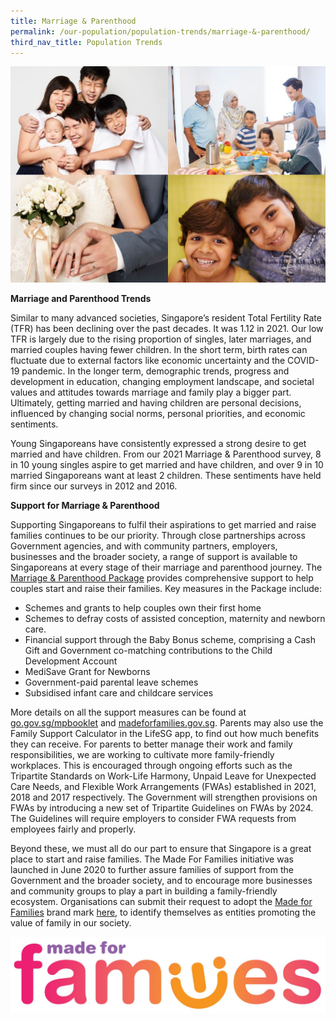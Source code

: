 ```yaml
---
title: Marriage & Parenthood
permalink: /our-population/population-trends/marriage-&-parenthood/
third_nav_title: Population Trends
---
```

![Family collage](/images/stock-image-19.JPG)

**Marriage and Parenthood Trends**

Similar to many advanced societies, Singapore’s resident Total Fertility Rate (TFR) has been declining over the past decades. It was 1.12 in 2021. Our low TFR is largely due to the rising proportion of singles, later marriages, and married couples having fewer children. In the short term, birth rates can fluctuate due to external factors like economic uncertainty and the COVID-19 pandemic. In the longer term, demographic trends, progress and development in education, changing employment landscape, and societal values and attitudes towards marriage and family play a bigger part. Ultimately, getting married and having children are personal decisions, influenced by changing social norms, personal priorities, and economic sentiments.

Young Singaporeans have consistently expressed a strong desire to get married and have children. From our 2021 Marriage & Parenthood survey, 8 in 10 young singles aspire to get married and have children, and over 9 in 10 married Singaporeans want at least 2 children. These sentiments have held firm since our surveys in 2012 and 2016.

**Support for Marriage & Parenthood**

Supporting Singaporeans to fulfil their aspirations to get married and raise families continues to be our priority. Through close partnerships across Government agencies, and with community partners, employers, businesses and the broader society, a range of support is available to Singaporeans at every stage of their marriage and parenthood journey.
The [Marriage & Parenthood Package](https://www.go.gov.sg/mpbooklet) provides comprehensive support to help couples start and raise their families. Key measures in the Package include:
*	Schemes and grants to help couples own their first home
*	Schemes to defray costs of assisted conception, maternity and newborn care. 
*	Financial support through the Baby Bonus scheme, comprising a Cash Gift and Government co-matching contributions to the Child Development Account
*	MediSave Grant for Newborns
*	Government-paid parental leave schemes
*	Subsidised infant care and childcare services 

More details on all the support measures can be found at [go.gov.sg/mpbooklet](go.gov.sg/mpbooklet) and [madeforfamilies.gov.sg](madeforfamilies.gov.sg). Parents may also use the Family Support Calculator in the LifeSG app, to find out how much benefits they can receive.
For parents to better manage their work and family responsibilities, we are working to cultivate more family-friendly workplaces.  This is encouraged through ongoing efforts such as the Tripartite Standards on Work-Life Harmony, Unpaid Leave for Unexpected Care Needs, and Flexible Work Arrangements (FWAs) established in 2021, 2018 and 2017 respectively. The Government will strengthen provisions on FWAs by introducing a new set of Tripartite Guidelines on FWAs by 2024. The Guidelines will require employers to consider FWA requests from employees fairly and properly.

Beyond these, we must all do our part to ensure that Singapore is a great place to start and raise families. The Made For Families initiative was launched in June 2020 to further assure families of support from the Government and the broader society, and to encourage more businesses and community groups to play a part in building a family-friendly ecosystem. Organisations can submit their request to adopt the [Made for Families](https://www.madeforfamilies.gov.sg/) brand mark [here](https://www.madeforfamilies.gov.sg/PartnersDeals/dealspartners?partnersq=&partnercategory=all&partnerpage=1&dealsq=&dealcategory=all&dealpage=1), to identify themselves as entities promoting the value of family in our society.

![Made For Families Brand Mark](/images/MFF-small.jpg)
